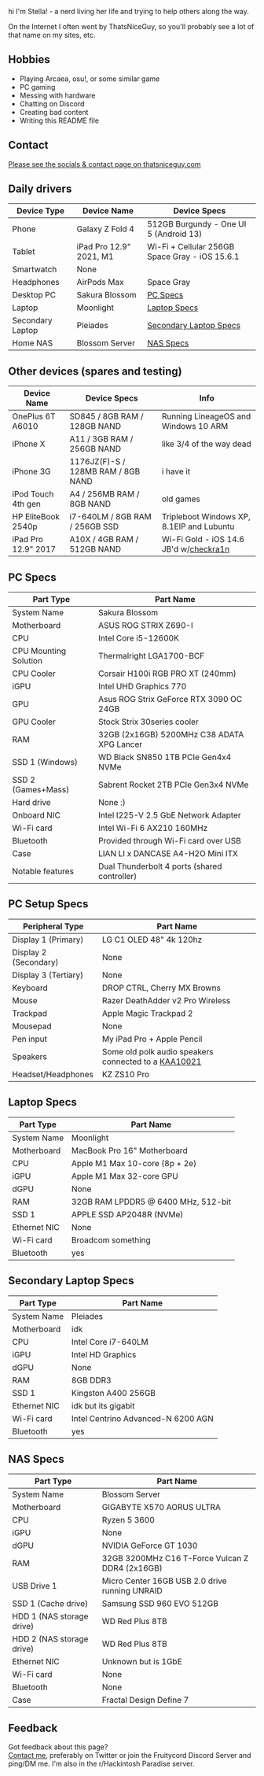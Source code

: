 hi I'm Stella! - a nerd living her life and trying to help others along the way.

On the Internet I often went by ThatsNiceGuy, so you'll probably see a lot of that name on my sites, etc.

## Hobbies
- Playing Arcaea, osu!, or some similar game
- PC gaming
- Messing with hardware
- Chatting on Discord
- Creating bad content
- Writing this README file

## Contact
[Please see the socials & contact page on thatsniceguy.com](https://main.thatsniceguy.com/socials-contact)

## Daily drivers
| Device Type | Device Name | Device Specs |
| ----------- | ----------- | ------------ |
| Phone       | Galaxy Z Fold 4 | 512GB Burgundy - One UI 5 (Android 13) |
| Tablet      | iPad Pro 12.9" 2021, M1 | Wi-Fi + Cellular 256GB Space Gray - iOS 15.6.1 |
| Smartwatch  | None |  |
| Headphones  | AirPods Max | Space Gray |
| Desktop PC  | Sakura Blossom | [PC Specs](#pc-specs) |
| Laptop | Moonlight | [Laptop Specs](#laptop-specs) |
| Secondary Laptop | Pleiades | [Secondary Laptop Specs](#secondary-laptop-specs) |
| Home NAS    | Blossom Server | [NAS Specs](#nas-specs) |

## Other devices (spares and testing)
| Device Name       | Device Specs | Info |
| ----------------- | ------------ | ---- |
| OnePlus 6T A6010  | SD845 / 8GB RAM / 128GB NAND | Running LineageOS and Windows 10 ARM |
| iPhone X          | A11 / 3GB RAM / 256GB NAND | like 3/4 of the way dead |
| iPhone 3G         | 1176JZ(F)-S / 128MB RAM / 8GB NAND | i have it |
| iPod Touch 4th gen | A4 / 256MB RAM / 8GB NAND | old games |
| HP EliteBook 2540p | i7-640LM / 8GB RAM / 256GB SSD | Tripleboot Windows XP, 8.1EIP and Lubuntu |
| iPad Pro 12.9" 2017 | A10X / 4GB RAM / 512GB NAND | Wi-Fi Gold - iOS 14.6 JB'd w/[checkra1n](https://checkra.in) |

## PC Specs
| Part Type       | Part Name |
| --------------- | --------- |
| System Name     | Sakura Blossom |
| Motherboard     | ASUS ROG STRIX Z690-I |
| CPU             | Intel Core i5-12600K |
| CPU Mounting Solution | Thermalright LGA1700-BCF |
| CPU Cooler      | Corsair H100i RGB PRO XT (240mm) |
| iGPU            | Intel UHD Graphics 770 |
| GPU             | Asus ROG Strix GeForce RTX 3090 OC 24GB |
| GPU Cooler      | Stock Strix 30series cooler |
| RAM             | 32GB (2x16GB) 5200MHz C38 ADATA XPG Lancer |
| SSD 1 (Windows) | WD Black SN850 1TB PCIe Gen4x4 NVMe |
| SSD 2 (Games+Mass)   | Sabrent Rocket 2TB PCIe Gen3x4 NVMe |
| Hard drive      | None :) |
| Onboard NIC     | Intel I225-V 2.5 GbE Network Adapter |
| Wi-Fi card      | Intel Wi-Fi 6 AX210 160MHz |
| Bluetooth       | Provided through Wi-Fi card over USB |
| Case            | LIAN LI x DANCASE A4-H2O Mini ITX |
| Notable features| Dual Thunderbolt 4 ports (shared controller) | 

## PC Setup Specs
| Peripheral Type    | Part Name |
| ------------------ | --------- |
| Display 1 (Primary)| LG C1 OLED 48" 4k 120hz |
| Display 2 (Secondary) | None |
| Display 3 (Tertiary) | None |
| Keyboard           | DROP CTRL, Cherry MX Browns |
| Mouse              | Razer DeathAdder v2 Pro Wireless |
| Trackpad           | Apple Magic Trackpad 2 |
| Mousepad           | None |
| Pen input          | My iPad Pro + Apple Pencil |
| Speakers           | Some old polk audio speakers connected to a [KAA10021](https://www.jerryselectronics.com/diykits/kaa10021/kaa10021.htm) |
| Headset/Headphones | KZ ZS10 Pro |

## Laptop Specs
| Part Type       | Part Name |
| --------------- | --------- |
| System Name     | Moonlight |
| Motherboard     | MacBook Pro 16" Motherboard |
| CPU             | Apple M1 Max 10-core (8p + 2e) |
| iGPU            | Apple M1 Max 32-core GPU |
| dGPU            | None |
| RAM             | 32GB RAM LPDDR5 @ 6400 MHz, 512-bit  |
| SSD 1 | APPLE SSD AP2048R (NVMe) |
| Ethernet NIC    | None |
| Wi-Fi card      | Broadcom something|
| Bluetooth       | yes |

## Secondary Laptop Specs
| Part Type       | Part Name |
| --------------- | --------- |
| System Name     | Pleiades |
| Motherboard     | idk |
| CPU             | Intel Core i7-640LM |
| iGPU            | Intel HD Graphics |
| dGPU            | None |
| RAM             | 8GB DDR3 |
| SSD 1 | Kingston A400 256GB |
| Ethernet NIC    | idk but its gigabit |
| Wi-Fi card      | Intel Centrino Advanced-N 6200 AGN |
| Bluetooth       | yes |

## NAS Specs
| Part Type       | Part Name |
| --------------- | --------- |
| System Name     | Blossom Server |
| Motherboard     | GIGABYTE X570 AORUS ULTRA |
| CPU             | Ryzen 5 3600 |
| iGPU            | None |
| dGPU            | NVIDIA GeForce GT 1030|
| RAM             | 32GB 3200MHz C16 T-Force Vulcan Z DDR4 (2x16GB) |
| USB Drive 1     | Micro Center 16GB USB 2.0 drive running UNRAID |
| SSD 1 (Cache drive) | Samsung SSD 960 EVO 512GB |
| HDD 1 (NAS storage drive) | WD Red Plus 8TB |
| HDD 2 (NAS storage drive) | WD Red Plus 8TB |
| Ethernet NIC    | Unknown but is 1GbE |
| Wi-Fi card      | None |
| Bluetooth       | None |
| Case            | Fractal Design Define 7 |

## Feedback
Got feedback about this page?\
[Contact me](https://main.thatsniceguy.com/socials-contact), preferably on Twitter or join the Fruitycord Discord Server and ping/DM me. I'm also in the r/Hackintosh Paradise server.
